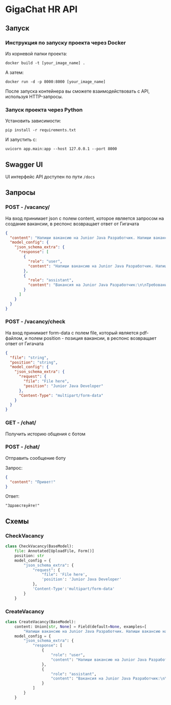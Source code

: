 # GigaChat HR API

## Запуск

### Инструкция по запуску проекта через Docker

Из корневой папки проекта:
```shell
docker build -t [your_image_name] .
```
А затем:
```shell
docker run -d -p 8000:8000 [your_image_name]
```

После запуска контейнера вы сможете взаимодействовать с API, используя HTTP-запросы.

### Запуск проекта через Python
Установить зависимости:
```shell
pip install -r requirements.txt
```

И запустить с:
```shell
uvicorn app.main:app --host 127.0.0.1 --port 8000
```

## Swagger UI 

UI интерфейс API доступен по пути `/docs`

## Запросы

### POST - /vacancy/
На вход принимает json с полем content, которое является запросом на создание вакансии, в респонс возвращает ответ от Гигачата

```json
{
  "content": "Напиши вакансию на Junior Java Разработчик. Напиши вакансию на Middle Java разработчика, который будет работать с микросервисной архитектурой через Разработку-Тестированием. \nНужны знания JUnit, Java, знания Архитектуры.\nУкажи все базовые Хард и Софт скиллы на подобную вакансию.",
  "model_config": {
    "json_schema_extra": {
      "response": [
        {
          "role": "user",
          "content": "Напиши вакансию на Junior Java Разработчик. Напиши вакансию на Middle Java разработчика, который будет работать с микросервисной архитектурой через Разработку-Тестированием. \nНужны знания JUnit, Java, знания Архитектуры.\nУкажи все базовые Хард и Софт скиллы на подобную вакансию."
        },
        {
          "role": "assistant",
          "content": "Вакансия на Junior Java Разработчик:\n\nТребования:\n- Знание Java SE 8+\n- Опыт работы с Spring Framework (Core, Boot)\n- Опыт работы с SQL\n- Знание основных паттернов проектирования\n- Умение работать с системами контроля версий (Git)\n- Знание основных принципов ООП\n- Умение работать в команде\n\nЖелательно:\n- Знание JUnit\n- Опыт работы с микросервисной архитектурой\n- Знание Docker\n- Опыт работы с NoSQL базами данных (MongoDB, Elasticsearch)\n- Знание Kubernetes\n\nВакансия на Middle Java разработчика, работающего с микросервисной архитектурой через Разработку-Тестирование:\n\nТребования:\n- Знание Java SE 8+\n- Опыт работы с Spring Framework (Core, Boot)\n- Опыт работы с SQL\n- Знание основных паттернов проектирования\n- Умение работать с системами контроля версий (Git)\n- Знание основных принципов ООП\n- Умение работать в команде\n\nЖелательно:\n- Знание JUnit\n- Опыт работы с микросервисной архитектурой\n- Знание Docker\n- Опыт работы с NoSQL базами данных (MongoDB, Elasticsearch)\n- Знание Kubernetes\n- Опыт работы с CI/CD инструментами (Jenkins, GitLab CI/CD)\n- Опыт работы с системами мониторинга (Prometheus, Grafana)\n- Опыт работы с системами логирования (Log4j, Logback)\n- Опыт работы с системами управления конфигурацией (Ansible, Terraform)\n- Опыт работы с инструментами автоматизации тестирования (Selenium, Cucumber)"
        }
      ]
    }
  }
}
```

### POST - /vacancy/check
На вход принимает form-data с полем file, который является pdf-файлом, и полем position - позиция вакансии, в респонс возвращает ответ от Гигачата

```json
{
  "file": "string",
  "position": "string",
  "model_config": {
    "json_schema_extra": {
      "request": {
        "file": "File here",
        "position": "Junior Java Developer"
      },
      "Content-Type": "multipart/form-data"
    }
  }
}
```

### GET - /chat/
Получить историю общения с ботом


### POST - /chat/
Отправить сообщение боту

Запрос: 

```json 
{
  "content": "Привет!"
}
```

Ответ:
```plain
"Здравствуйте!"
```

## Схемы

### CheckVacancy
```python
class CheckVacancy(BaseModel):
    file: Annotated[UploadFile, Form()]
    position: str
    model_config = {
        "json_schema_extra": {
            "request": {
                "file": 'File here',
                'position': 'Junior Java Developer'
            },
            'Content-Type':'multipart/form-data'
        }
    }
```

### CreateVacancy
```python
class CreateVacancy(BaseModel):
    content: Union[str, None] = Field(default=None, examples=[
        "Напиши вакансию на Junior Java Разработчик. Напиши вакансию на Middle Java разработчика, который будет работать с микросервисной архитектурой через Разработку-Тестированием. \nНужны знания JUnit, Java, знания Архитектуры.\nУкажи все базовые Хард и Софт скиллы на подобную вакансию."])
    model_config = {
        "json_schema_extra": {
            "response": [
                {
                    "role": "user",
                    "content": "Напиши вакансию на Junior Java Разработчик. Напиши вакансию на Middle Java разработчика, который будет работать с микросервисной архитектурой через Разработку-Тестированием. \nНужны знания JUnit, Java, знания Архитектуры.\nУкажи все базовые Хард и Софт скиллы на подобную вакансию."
                },
                {
                    "role": "assistant",
                    "content": "Вакансия на Junior Java Разработчик:\n\nТребования:\n- Знание Java SE 8+\n- Опыт работы с Spring Framework (Core, Boot)\n- Опыт работы с SQL\n- Знание основных паттернов проектирования\n- Умение работать с системами контроля версий (Git)\n- Знание основных принципов ООП\n- Умение работать в команде\n\nЖелательно:\n- Знание JUnit\n- Опыт работы с микросервисной архитектурой\n- Знание Docker\n- Опыт работы с NoSQL базами данных (MongoDB, Elasticsearch)\n- Знание Kubernetes\n\nВакансия на Middle Java разработчика, работающего с микросервисной архитектурой через Разработку-Тестирование:\n\nТребования:\n- Знание Java SE 8+\n- Опыт работы с Spring Framework (Core, Boot)\n- Опыт работы с SQL\n- Знание основных паттернов проектирования\n- Умение работать с системами контроля версий (Git)\n- Знание основных принципов ООП\n- Умение работать в команде\n\nЖелательно:\n- Знание JUnit\n- Опыт работы с микросервисной архитектурой\n- Знание Docker\n- Опыт работы с NoSQL базами данных (MongoDB, Elasticsearch)\n- Знание Kubernetes\n- Опыт работы с CI/CD инструментами (Jenkins, GitLab CI/CD)\n- Опыт работы с системами мониторинга (Prometheus, Grafana)\n- Опыт работы с системами логирования (Log4j, Logback)\n- Опыт работы с системами управления конфигурацией (Ansible, Terraform)\n- Опыт работы с инструментами автоматизации тестирования (Selenium, Cucumber)"
                }
            ]
        }
    }
```
